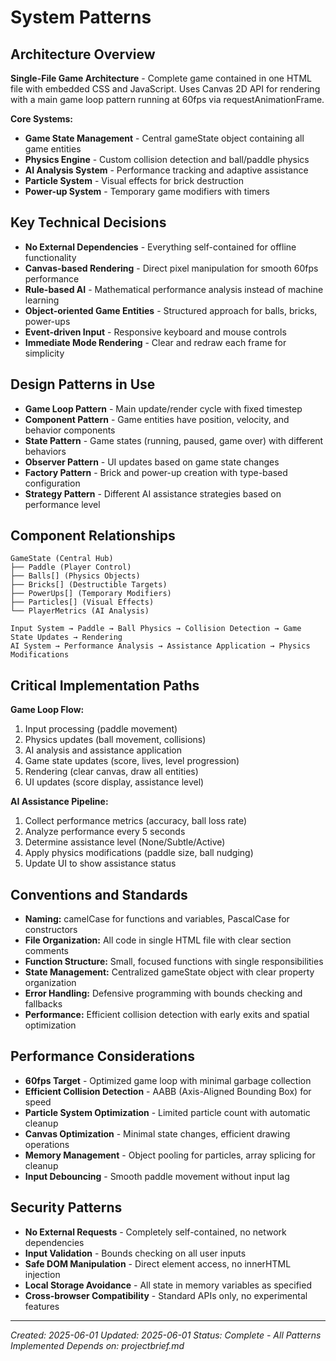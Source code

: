 # System Patterns

## Architecture Overview
**Single-File Game Architecture** - Complete game contained in one HTML file with embedded CSS and JavaScript. Uses Canvas 2D API for rendering with a main game loop pattern running at 60fps via requestAnimationFrame.

**Core Systems:**
- **Game State Management** - Central gameState object containing all game entities
- **Physics Engine** - Custom collision detection and ball/paddle physics
- **AI Analysis System** - Performance tracking and adaptive assistance
- **Particle System** - Visual effects for brick destruction
- **Power-up System** - Temporary game modifiers with timers

## Key Technical Decisions
- **No External Dependencies** - Everything self-contained for offline functionality
- **Canvas-based Rendering** - Direct pixel manipulation for smooth 60fps performance
- **Rule-based AI** - Mathematical performance analysis instead of machine learning
- **Object-oriented Game Entities** - Structured approach for balls, bricks, power-ups
- **Event-driven Input** - Responsive keyboard and mouse controls
- **Immediate Mode Rendering** - Clear and redraw each frame for simplicity

## Design Patterns in Use
- **Game Loop Pattern** - Main update/render cycle with fixed timestep
- **Component Pattern** - Game entities have position, velocity, and behavior components
- **State Pattern** - Game states (running, paused, game over) with different behaviors
- **Observer Pattern** - UI updates based on game state changes
- **Factory Pattern** - Brick and power-up creation with type-based configuration
- **Strategy Pattern** - Different AI assistance strategies based on performance level

## Component Relationships
```
GameState (Central Hub)
├── Paddle (Player Control)
├── Balls[] (Physics Objects)
├── Bricks[] (Destructible Targets)
├── PowerUps[] (Temporary Modifiers)
├── Particles[] (Visual Effects)
└── PlayerMetrics (AI Analysis)

Input System → Paddle → Ball Physics → Collision Detection → Game State Updates → Rendering
AI System → Performance Analysis → Assistance Application → Physics Modifications
```

## Critical Implementation Paths
**Game Loop Flow:**
1. Input processing (paddle movement)
2. Physics updates (ball movement, collisions)
3. AI analysis and assistance application
4. Game state updates (score, lives, level progression)
5. Rendering (clear canvas, draw all entities)
6. UI updates (score display, assistance level)

**AI Assistance Pipeline:**
1. Collect performance metrics (accuracy, ball loss rate)
2. Analyze performance every 5 seconds
3. Determine assistance level (None/Subtle/Active)
4. Apply physics modifications (paddle size, ball nudging)
5. Update UI to show assistance status

## Conventions and Standards
- **Naming:** camelCase for functions and variables, PascalCase for constructors
- **File Organization:** All code in single HTML file with clear section comments
- **Function Structure:** Small, focused functions with single responsibilities
- **State Management:** Centralized gameState object with clear property organization
- **Error Handling:** Defensive programming with bounds checking and fallbacks
- **Performance:** Efficient collision detection with early exits and spatial optimization

## Performance Considerations
- **60fps Target** - Optimized game loop with minimal garbage collection
- **Efficient Collision Detection** - AABB (Axis-Aligned Bounding Box) for speed
- **Particle System Optimization** - Limited particle count with automatic cleanup
- **Canvas Optimization** - Minimal state changes, efficient drawing operations
- **Memory Management** - Object pooling for particles, array splicing for cleanup
- **Input Debouncing** - Smooth paddle movement without input lag

## Security Patterns
- **No External Requests** - Completely self-contained, no network dependencies
- **Input Validation** - Bounds checking on all user inputs
- **Safe DOM Manipulation** - Direct element access, no innerHTML injection
- **Local Storage Avoidance** - All state in memory variables as specified
- **Cross-browser Compatibility** - Standard APIs only, no experimental features

---
*Created: 2025-06-01*
*Updated: 2025-06-01*
*Status: Complete - All Patterns Implemented*
*Depends on: projectbrief.md*
